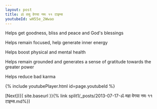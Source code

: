 ```yaml
---
layout: post
title: ॐ वसु वेगया नमः ११ टाइम्स
youtubeId: wH55e_2Wwao
---
```

 
 
Helps get goodness, bliss and peace and God's blessings
 
Helps remain focused, help generate inner energy 
 
Helps boost physical and mental health 
 
Helps remain grounded and generates a sense of gratitude towards the greater power 
 
Helps reduce bad karma
 
 
 
 


{% include youtubePlayer.html id=page.youtubeId %}
 
[Next]({{ site.baseurl }}{% link  split1/_posts/2013-07-17-ॐ महा वेगया नमः ११ टाइम्स.md%})
 

